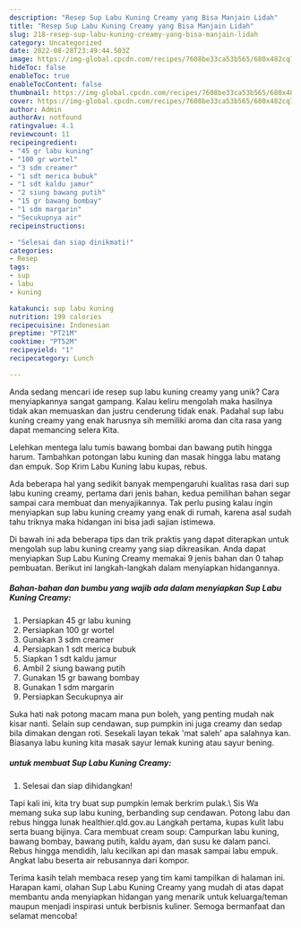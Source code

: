 ```yaml
---
description: "Resep Sup Labu Kuning Creamy yang Bisa Manjain Lidah"
title: "Resep Sup Labu Kuning Creamy yang Bisa Manjain Lidah"
slug: 218-resep-sup-labu-kuning-creamy-yang-bisa-manjain-lidah
category: Uncategorized
date: 2022-08-28T23:49:44.503Z
image: https://img-global.cpcdn.com/recipes/7608be33ca53b565/680x482cq70/sup-labu-kuning-creamy-foto-resep-utama.jpg
hideToc: false
enableToc: true
enableTocContent: false
thumbnail: https://img-global.cpcdn.com/recipes/7608be33ca53b565/680x482cq70/sup-labu-kuning-creamy-foto-resep-utama.jpg
cover: https://img-global.cpcdn.com/recipes/7608be33ca53b565/680x482cq70/sup-labu-kuning-creamy-foto-resep-utama.jpg
author: Admin
authorAv: notfound
ratingvalue: 4.1
reviewcount: 11
recipeingredient:
- "45 gr labu kuning"
- "100 gr wortel"
- "3 sdm creamer"
- "1 sdt merica bubuk"
- "1 sdt kaldu jamur"
- "2 siung bawang putih"
- "15 gr bawang bombay"
- "1 sdm margarin"
- "Secukupnya air"
recipeinstructions:

- "Selesai dan siap dinikmati!"
categories:
- Resep
tags:
- sup
- labu
- kuning

katakunci: sup labu kuning 
nutrition: 199 calories
recipecuisine: Indonesian
preptime: "PT21M"
cooktime: "PT52M"
recipeyield: "1"
recipecategory: Lunch

---
```





Anda sedang mencari ide resep sup labu kuning creamy yang unik? Cara menyiapkannya sangat gampang. Kalau keliru mengolah maka hasilnya tidak akan memuaskan dan justru cenderung tidak enak. Padahal sup labu kuning creamy yang enak harusnya sih memiliki aroma dan cita rasa yang dapat memancing selera Kita.





Lelehkan mentega lalu tumis bawang bombai dan bawang putih hingga harum. Tambahkan potongan labu kuning dan masak hingga labu matang dan empuk. Sop Krim Labu Kuning labu kupas, rebus.

Ada beberapa hal yang sedikit banyak mempengaruhi kualitas rasa dari sup labu kuning creamy, pertama dari jenis bahan, kedua pemilihan bahan segar sampai cara membuat dan menyajikannya. Tak perlu pusing kalau ingin menyiapkan sup labu kuning creamy yang enak di rumah, karena asal sudah tahu triknya maka hidangan ini bisa jadi sajian istimewa.






Di bawah ini ada beberapa tips dan trik praktis yang dapat diterapkan untuk mengolah sup labu kuning creamy yang siap dikreasikan. Anda dapat menyiapkan Sup Labu Kuning Creamy memakai 9 jenis bahan dan 0 tahap pembuatan. Berikut ini langkah-langkah dalam menyiapkan hidangannya.

<!--inarticleads1-->

##### Bahan-bahan dan bumbu yang wajib ada dalam menyiapkan Sup Labu Kuning Creamy:

1. Persiapkan 45 gr labu kuning
1. Persiapkan 100 gr wortel
1. Gunakan 3 sdm creamer
1. Persiapkan 1 sdt merica bubuk
1. Siapkan 1 sdt kaldu jamur
1. Ambil 2 siung bawang putih
1. Gunakan 15 gr bawang bombay
1. Gunakan 1 sdm margarin
1. Persiapkan Secukupnya air


Suka hati nak potong macam mana pun boleh, yang penting mudah nak kisar nanti. Selain sup cendawan, sup pumpkin ini juga creamy dan sedap bila dimakan dengan roti. Sesekali layan tekak &#39;mat saleh&#39; apa salahnya kan. Biasanya labu kuning kita masak sayur lemak kuning atau sayur bening. 

<!--inarticleads2-->

#####  untuk membuat Sup Labu Kuning Creamy:


1. Selesai dan siap dihidangkan!

Tapi kali ini, kita try buat sup pumpkin lemak berkrim pulak.\ Sis Wa memang suka sup labu kuning, berbanding sup cendawan. Potong labu dan rebus hingga lunak healthier.qld.gov.au Langkah pertama, kupas kulit labu serta buang bijinya. Cara membuat cream soup: Campurkan labu kuning, bawang bombay, bawang putih, kaldu ayam, dan susu ke dalam panci. Rebus hingga mendidih, lalu kecilkan api dan masak sampai labu empuk. Angkat labu beserta air rebusannya dari kompor. 

Terima kasih telah membaca resep yang tim kami tampilkan di halaman ini. Harapan kami, olahan Sup Labu Kuning Creamy yang mudah di atas dapat membantu anda menyiapkan hidangan yang menarik untuk keluarga/teman maupun menjadi inspirasi untuk berbisnis kuliner. Semoga bermanfaat dan selamat mencoba!
